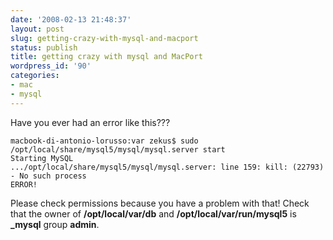 ```yaml
---
date: '2008-02-13 21:48:37'
layout: post
slug: getting-crazy-with-mysql-and-macport
status: publish
title: getting crazy with mysql and MacPort
wordpress_id: '90'
categories:
- mac
- mysql
---
```


Have you ever had an error like this???
```
macbook-di-antonio-lorusso:var zekus$ sudo /opt/local/share/mysql5/mysql/mysql.server start
Starting MySQL
.../opt/local/share/mysql5/mysql/mysql.server: line 159: kill: (22793) - No such process
ERROR!
```
Please check permissions because you have a problem with that!
Check that the owner of **/opt/local/var/db**  and  **/opt/local/var/run/mysql5** is  **_mysql** group **admin**.
